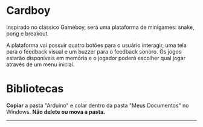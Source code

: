 # Cardboy #

Inspirado no clássico Gameboy, será uma plataforma de minigames: snake, pong e breakout.

A plataforma vai possuir quatro botões para o usuário interagir, uma tela para o feedback visual e um buzzer para o feedback sonoro. Os jogos estarão disponíveis em memória e o jogador poderá escolher qual jogar através de um menu inicial.

# Bibliotecas

**Copiar** a pasta "Arduino" e colar dentro da pasta "Meus Documentos" no Windows. **Não delete ou mova a pasta.**

---